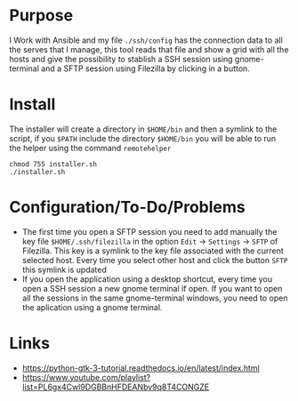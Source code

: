 # Purpose

I Work with Ansible and my file `./ssh/config` has the connection data to all the serves that I manage, this tool reads that file and show a grid with all the hosts and give the possibility to stablish a SSH session using gnome-terminal and a SFTP session using Filezilla by clicking in a button.

# Install

The installer will create a directory in `$HOME/bin` and then a symlink to the script, if you `$PATH` include the directory `$HOME/bin` you will be able to run the helper using the command `remotehelper`

```
chmod 755 installer.sh
./installer.sh
```

# Configuration/To-Do/Problems

- The first time you open a SFTP session you need to add manually the key file `$HOME/.ssh/filezilla` in the option `Edit` -> `Settings` -> `SFTP` of Filezilla. This key is a symlink to the key file associated with the current selected host. Every time you select other host and click the button `SFTP` this symlink is updated
- If you open the application using a desktop shortcut, every time you open a SSH session a new gnome terminal if open. If you want to open all the sessions in the same gnome-terminal windows, you need to open the aplication using a gnome terminal.

# Links

- https://python-gtk-3-tutorial.readthedocs.io/en/latest/index.html
- https://www.youtube.com/playlist?list=PL6gx4Cwl9DGBBnHFDEANbv9q8T4CONGZE